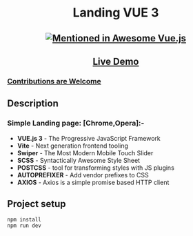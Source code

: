 <h1 align="center">Landing VUE 3</h1>
<h2 align="center">

[![Mentioned in Awesome Vue.js](https://awesome.re/mentioned-badge.svg)](https://github.com/vuejs/awesome-vue)

</h2>

<h2 align="center"><a  href="https://vandeko1.github.io/Landing-VUE/">Live Demo</a></h2>

### [Contributions are Welcome](https://github.com/silent-lad/VueSolitaire/blob/master/CONTRIBUTING.md)

## Description


### Simple Landing page: [__Chrome,Opera__]:-

- **VUE.js 3** - The Progressive JavaScript Framework
- **Vite** - Next generation frontend tooling
- **Swiper** - The Most Modern Mobile Touch Slider
- **SCSS** - Syntactically Awesome Style Sheet
- **POSTCSS** - tool for transforming styles with JS plugins
- **AUTOPREFIXER** - Add vendor prefixes to CSS
- **AXIOS** - Axios is a simple promise based HTTP client


## Project setup

```
npm install
npm run dev
```



